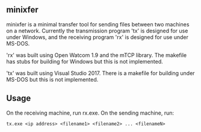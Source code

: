 minixfer
--------

minixfer is a minimal transfer tool for sending files between two machines
on a network. Currently the transmission program 'tx' is designed for use
under Windows, and the receiving program 'rx' is designed for use under
MS-DOS.

'rx' was built using Open Watcom 1.9 and the mTCP library. The makefile
has stubs for building for Windows but this is not implemented.

'tx' was built using Visual Studio 2017. There is a makefile for building
under MS-DOS but this is not implemented.

Usage
-----

On the receiving machine, run rx.exe. On the sending machine, run:

`tx.exe <ip address> <filename1> <filename2> ... <filenameN>`
